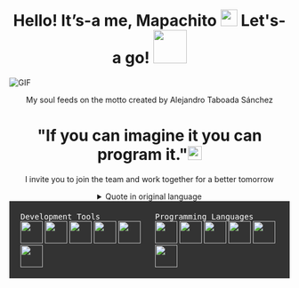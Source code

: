 <h1 align="center">
Hello! It’s-a me, Mapachito  <img src="https://media.giphy.com/media/hvRJCLFzcasrR4ia7z/giphy.gif" width="30">  Let's-a go! <img src="https://media1.giphy.com/media/l4FGtP1BqMzxz8Gbu/giphy.gif?cid=ecf05e47j0ea5gxlk27lay5hz26ung7la84mt7fxmnkxv41l&ep=v1_stickers_search&rid=giphy.gif&ct=s" width="60">  </h1> 
<img align="left" alt="GIF" src="https://media3.giphy.com/media/YlTdOo06ACyici7YJ5/giphy.gif?cid=ecf05e477natndxnmf0viirm7rvf3lhajpb7sr7hxwwhljue&ep=v1_stickers_search&rid=giphy.gif&ct=s" />
    <br>

<p align="center"> My soul feeds on the motto created by Alejandro Taboada Sánchez </p>
  <h1 align = "center" >"If you can imagine it you can program it."<img src="https://github.com/TheDudeThatCode/TheDudeThatCode/blob/master/Assets/Earth.gif" width="25px"></h1> 
<p align="center"> I invite you to join the team and work together for a better tomorrow</p>

<details align="center"><summary>Quote in original language </summary> <p align="center">Mi espiritu se alimenta del lema creado por Alejandro Taboada Sánchez </p>
<h1>"Si lo puedes imaginar lo puedes programar."<img src="https://github.com/TheDudeThatCode/TheDudeThatCode/blob/master/Assets/Earth.gif" width="24px"></h1> 
<p align="center">Te invito a unirte al team y trabajar juntos por un mañana mejor </p>
 </details>

<!-- Contenedor principal con flexbox -->
<div style="display: flex; flex-wrap: wrap; justify-content: space-around; background-color: #333; padding: 10px;">

  <!-- Herramientas de Desarrollo (izquierda) -->
  <div style="flex: 1; padding: 10px;">
    <kbd style="color: white;">Development Tools</kbd>
    <br>
    <img src="https://cdn.jsdelivr.net/gh/devicons/devicon/icons/androidstudio/androidstudio-original.svg" width="40px">
    <img src="https://cdn.jsdelivr.net/gh/devicons/devicon/icons/figma/figma-original.svg" width="40px">
    <img src="https://cdn.jsdelivr.net/gh/devicons/devicon/icons/pycharm/pycharm-original-wordmark.svg" width="40px">
    <img src="https://cdn.jsdelivr.net/gh/devicons/devicon/icons/vscode/vscode-original-wordmark.svg" width="40px">
    <img src="https://cdn.jsdelivr.net/gh/devicons/devicon/icons/visualstudio/visualstudio-plain.svg" width="40px">
    <img src="https://cdn.jsdelivr.net/gh/devicons/devicon/icons/photoshop/photoshop-plain.svg" width="40px">
  </div>

  <!-- Lenguajes de Programación (derecha) -->
  <div style="flex: 1; padding: 10px;">
    <kbd style="color: white;">Programming Languages</kbd>
    <br>
    <img src="https://cdn.jsdelivr.net/gh/devicons/devicon/icons/javascript/javascript-original.svg" width="40px">
    <img src="https://cdn.jsdelivr.net/gh/devicons/devicon/icons/java/java-original-wordmark.svg" width="40px">
    <img src="https://cdn.jsdelivr.net/gh/devicons/devicon/icons/julia/julia-original.svg" width="40px">
    <img src="https://cdn.jsdelivr.net/gh/devicons/devicon/icons/python/python-original-wordmark.svg" width="40px">
    <img src="https://cdn.jsdelivr.net/gh/devicons/devicon/icons/php/php-original.svg" width="40px">
    <img src="https://cdn.jsdelivr.net/gh/devicons/devicon/icons/typescript/typescript-original.svg" width="40px">
  </div>
</div>


